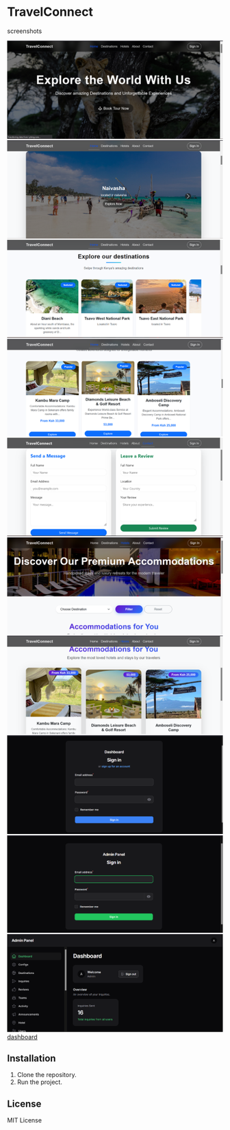 # TravelConnect


screenshots

![home](public/screenshots/home.png) ![home](public/screenshots/home1.png) ![home](public/screenshots/home2.png)![home](public/screenshots/home3.png)![contact](public/screenshots/contact.png) 
![hotels](public/screenshots/hotels.png) ![hotels](public/screenshots/hotels1.png) ![login](public/screenshots/userlogin.png) ![login](public/screenshots/adminlogin.png) ![dashboard](public/screenshots/admin.png) [dashboard](public/screenshots/config.png)








## Installation



1. Clone the repository.
2. Run the project.
   

## License
MIT License
